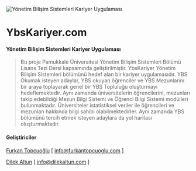 ![Yönetim Bilişim Sistemleri Kariyer Uygulaması](http://ybskariyerdemo.furkantopcuoglu.com/assets/img/logo-ufak.png "YbsKariyer.com")
# YbsKariyer.com
#### Yönetim Bilişim Sistemleri Kariyer Uygulaması
> Bu proje Pamukkale Üniversitesi Yönetim Bilişim Sistemleri Bölümü Lisans Tezi Dersi kapsamında geliştirilmiştir. YbsKariyer Yönetim Bilişim Sistemleri bölümünü hedef alan bir kariyer uygulamasıdır. YBS Okumak isteyen adaylar, YBS okuyan öğrenciler ve YBS Mezunlarını bir araya toplayarak genel bir YBS Topluluğu oluşturmayı hedeflemektedir. Aynı zamanda üniversitelerin öğrencilerini, mezunları takip edebildiği Mezun Bilgi Sistemi ve Öğrenci Bilgi Sistemi modülleri bulunmaktadır. Üniversiteler istatistiksel veriler ile öğrencileri ve mezunları hakkında bilgi sahibi olabilmektedirler. Aynı zamanda YBS bölümünü tercih etmek isteyen adaylara da yol haritası oluşturmaktadır.

#### Geliştiriciler
[Furkan Topcuoğlu](https://www.linkedin.com/in/furkantopcuoglu/) [ info@furkantopcuoglu.com
]

[Dilek Altun](https://www.linkedin.com/in/dilek-altunofficial/) [ info@dilekaltun.com
]

